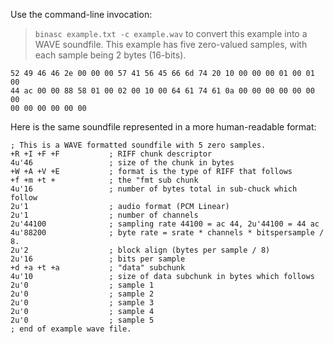 Use the command-line invocation:
> `binasc example.txt -c example.wav`
to convert this example into a WAVE soundfile.  This example has five zero-valued samples, with each sample being 2 bytes (16-bits).

```
52 49 46 46 2e 00 00 00 57 41 56 45 66 6d 74 20 10 00 00 00 01 00 01 00 
44 ac 00 00 88 58 01 00 02 00 10 00 64 61 74 61 0a 00 00 00 00 00 00 00 
00 00 00 00 00 00 
```

Here is the same soundfile represented in a more human-readable format:

```
; This is a WAVE formatted soundfile with 5 zero samples.
+R +I +F +F           ; RIFF chunk descriptor
4u'46                 ; size of the chunk in bytes
+W +A +V +E           ; format is the type of RIFF that follows
+f +m +t +            ; the "fmt sub chunk
4u'16                 ; number of bytes total in sub-chuck which follow
2u'1                  ; audio format (PCM Linear)
2u'1                  ; number of channels
2u'44100              ; sampling rate 44100 = ac 44, 2u'44100 = 44 ac
4u'88200              ; byte rate = srate * channels * bitspersample / 8.
2u'2                  ; block align (bytes per sample / 8)
2u'16                 ; bits per sample
+d +a +t +a           ; "data" subchunk
4u'10                 ; size of data subchunk in bytes which follows
2u'0                  ; sample 1
2u'0                  ; sample 2
2u'0                  ; sample 3
2u'0                  ; sample 4
2u'0                  ; sample 5
; end of example wave file.
```
